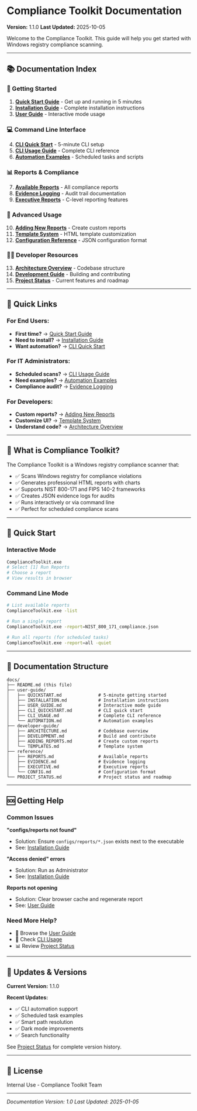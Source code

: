 # Compliance Toolkit Documentation

**Version:** 1.1.0
**Last Updated:** 2025-10-05

Welcome to the Compliance Toolkit. This guide will help you get started with Windows registry compliance scanning.

---

## 📚 Documentation Index

### 🚀 Getting Started

1. **[Quick Start Guide](user-guide/QUICKSTART.md)** - Get up and running in 5 minutes
2. **[Installation Guide](user-guide/INSTALLATION.md)** - Complete installation instructions
3. **[User Guide](user-guide/USER_GUIDE.md)** - Interactive mode usage

### 💻 Command Line Interface

4. **[CLI Quick Start](user-guide/CLI_QUICKSTART.md)** - 5-minute CLI setup
5. **[CLI Usage Guide](user-guide/CLI_USAGE.md)** - Complete CLI reference
6. **[Automation Examples](user-guide/AUTOMATION.md)** - Scheduled tasks and scripts

### 📊 Reports & Compliance

7. **[Available Reports](reference/REPORTS.md)** - All compliance reports
8. **[Evidence Logging](reference/EVIDENCE.md)** - Audit trail documentation
9. **[Executive Reports](reference/EXECUTIVE.md)** - C-level reporting features

### 🔧 Advanced Usage

10. **[Adding New Reports](developer-guide/ADDING_REPORTS.md)** - Create custom reports
11. **[Template System](developer-guide/TEMPLATES.md)** - HTML template customization
12. **[Configuration Reference](reference/CONFIG.md)** - JSON configuration format

### 👨‍💻 Developer Resources

13. **[Architecture Overview](developer-guide/ARCHITECTURE.md)** - Codebase structure
14. **[Development Guide](developer-guide/DEVELOPMENT.md)** - Building and contributing
15. **[Project Status](PROJECT_STATUS.md)** - Current features and roadmap

---

## 🎯 Quick Links

### For End Users:
- **First time?** → [Quick Start Guide](user-guide/QUICKSTART.md)
- **Need to install?** → [Installation Guide](user-guide/INSTALLATION.md)
- **Want automation?** → [CLI Quick Start](user-guide/CLI_QUICKSTART.md)

### For IT Administrators:
- **Scheduled scans?** → [CLI Usage Guide](user-guide/CLI_USAGE.md)
- **Need examples?** → [Automation Examples](user-guide/AUTOMATION.md)
- **Compliance audit?** → [Evidence Logging](reference/EVIDENCE.md)

### For Developers:
- **Custom reports?** → [Adding New Reports](developer-guide/ADDING_REPORTS.md)
- **Customize UI?** → [Template System](developer-guide/TEMPLATES.md)
- **Understand code?** → [Architecture Overview](developer-guide/ARCHITECTURE.md)

---

## 📖 What is Compliance Toolkit?

The Compliance Toolkit is a Windows registry compliance scanner that:

- ✅ Scans Windows registry for compliance violations
- ✅ Generates professional HTML reports with charts
- ✅ Supports NIST 800-171 and FIPS 140-2 frameworks
- ✅ Creates JSON evidence logs for audits
- ✅ Runs interactively or via command line
- ✅ Perfect for scheduled compliance scans

---

## 🏃 Quick Start

### Interactive Mode
```bash
ComplianceToolkit.exe
# Select [1] Run Reports
# Choose a report
# View results in browser
```

### Command Line Mode
```bash
# List available reports
ComplianceToolkit.exe -list

# Run a single report
ComplianceToolkit.exe -report=NIST_800_171_compliance.json

# Run all reports (for scheduled tasks)
ComplianceToolkit.exe -report=all -quiet
```

---

## 📁 Documentation Structure

```
docs/
├── README.md (this file)
├── user-guide/
│   ├── QUICKSTART.md              # 5-minute getting started
│   ├── INSTALLATION.md            # Installation instructions
│   ├── USER_GUIDE.md              # Interactive mode guide
│   ├── CLI_QUICKSTART.md          # CLI quick start
│   ├── CLI_USAGE.md               # Complete CLI reference
│   └── AUTOMATION.md              # Automation examples
├── developer-guide/
│   ├── ARCHITECTURE.md            # Codebase overview
│   ├── DEVELOPMENT.md             # Build and contribute
│   ├── ADDING_REPORTS.md          # Create custom reports
│   └── TEMPLATES.md               # Template system
├── reference/
│   ├── REPORTS.md                 # Available reports
│   ├── EVIDENCE.md                # Evidence logging
│   ├── EXECUTIVE.md               # Executive reports
│   └── CONFIG.md                  # Configuration format
└── PROJECT_STATUS.md              # Project status and roadmap
```

---

## 🆘 Getting Help

### Common Issues

**"configs/reports not found"**
- Solution: Ensure `configs/reports/*.json` exists next to the executable
- See: [Installation Guide](user-guide/INSTALLATION.md#troubleshooting)

**"Access denied" errors**
- Solution: Run as Administrator
- See: [Installation Guide](user-guide/INSTALLATION.md#permissions)

**Reports not opening**
- Solution: Clear browser cache and regenerate report
- See: [User Guide](user-guide/USER_GUIDE.md#troubleshooting)

### Need More Help?

- 📖 Browse the [User Guide](user-guide/USER_GUIDE.md)
- 🔧 Check [CLI Usage](user-guide/CLI_USAGE.md)
- 📊 Review [Project Status](PROJECT_STATUS.md)

---

## 🔄 Updates & Versions

**Current Version:** 1.1.0

**Recent Updates:**
- ✅ CLI automation support
- ✅ Scheduled task examples
- ✅ Smart path resolution
- ✅ Dark mode improvements
- ✅ Search functionality

See [Project Status](PROJECT_STATUS.md) for complete version history.

---

## 📝 License

Internal Use - Compliance Toolkit Team

---

*Documentation Version: 1.0*
*Last Updated: 2025-01-05*
